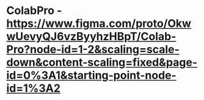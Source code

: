 # ColabPro -  https://www.figma.com/proto/OkwwUevyQJ6vzByyhzHBpT/Colab-Pro?node-id=1-2&scaling=scale-down&content-scaling=fixed&page-id=0%3A1&starting-point-node-id=1%3A2

